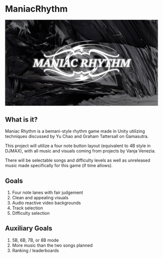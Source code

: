 # ManiacRhythm

!["Maniac Rhythm Title / Splash Screen"](maniacsplash.jpg)

## What is it?
Maniac Rhythm is a bemani-style rhythm game made in Unity utilizing techniques discussed by Yu Chao and Graham Tattersall on Gamasutra.

This project will utilize a four note button layout (equivalent to 4B style in DJMAX), with all music and visuals coming from projects by Vanja Venezia.

There will be selectable songs and difficulty levels as well as unreleased music made specifically for this game (if time allows).

## Goals
1. Four note lanes with fair judgement
2. Clean and appealing visuals
3. Audio reactive video backgrounds
4. Track selection
5. Difficulty selection

## Auxiliary Goals
1. 5B, 6B, 7B, or 8B mode
2. More music than the two songs planned
3. Ranking / leaderboards
